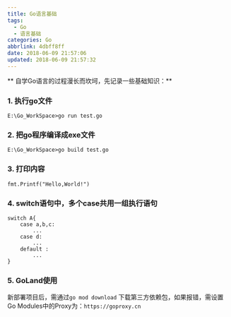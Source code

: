 ```yaml
---
title: Go语言基础
tags:
  - Go
  - 语言基础
categories: Go
abbrlink: 4dbff8ff
date: 2018-06-09 21:57:06
updated: 2018-06-09 21:57:32
---
```

** 自学Go语言的过程漫长而坎坷，先记录一些基础知识：**

### 1. 执行go文件
`E:\Go_WorkSpace>go run test.go`
### 2. 把go程序编译成exe文件
`E:\Go_WorkSpace>go build test.go`
### 3. 打印内容
`fmt.Printf("Hello,World!")`
### 4. switch语句中，多个case共用一组执行语句
```shell
switch A{
	case a,b,c:
		...
	case d:
		...
	default :
		...
}
```
### 5. GoLand使用
新部署项目后，需通过`go mod download` 下载第三方依赖包，如果报错，需设置Go Modules中的Proxy为：`https://goproxy.cn`